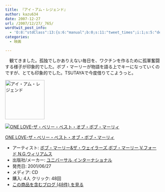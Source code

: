 ```yaml
---
title: 『アイ・アム・レジェンド』
author: kazu634
date: 2007-12-27
url: /2007/12/27/_765/
wordtwit_post_info:
  - 'O:8:"stdClass":13:{s:6:"manual";b:0;s:11:"tweet_times";i:1;s:5:"delay";i:0;s:7:"enabled";i:1;s:10:"separation";s:2:"60";s:7:"version";s:3:"3.7";s:14:"tweet_template";b:0;s:6:"status";i:2;s:6:"result";a:0:{}s:13:"tweet_counter";i:2;s:13:"tweet_log_ids";a:1:{i:0;i:3533;}s:9:"hash_tags";a:0:{}s:8:"accounts";a:1:{i:0;s:7:"kazu634";}}'
categories:
  - 映画

---
```

<div class="section">
<p>
    　観てきました。孤独でしかありえない毎日を、ワクチンを作るために孤軍奮闘する様子が印象的でした。ボブ・マーリーが物語を語る上でキーになっていくのですが、とても印象的でした。TSUTAYAで今度借りてこようっと。
</p>
  
<p>
<center>
</center>
</p>
  
<p>
<a href="http://wwws.warnerbros.co.jp/iamlegend/" onclick="__gaTracker('send', 'event', 'outbound-article', 'http://wwws.warnerbros.co.jp/iamlegend/', '');"><img width="128" alt="アイ・アム・レジェンド" src="http://img.simpleapi.net/small/http://wwws.warnerbros.co.jp/iamlegend/" style="border-style:none" height="128" /></a>
</p></p> 
  
<div class="hatena-asin-detail">
<a href="http://www.amazon.co.jp/dp/B00005L93T/?tag=hatena_st1-22&ascsubtag=d-7ibv" onclick="__gaTracker('send', 'event', 'outbound-article', 'http://www.amazon.co.jp/dp/B00005L93T/?tag=hatena_st1-22&ascsubtag=d-7ibv', '');"><img src="https://images-na.ssl-images-amazon.com/images/I/515N6MZNXYL._SL160_.jpg" class="hatena-asin-detail-image" alt="ONE LOVE-ザ・ベリー・ベスト・オブ・ボブ・マーリィ" title="ONE LOVE-ザ・ベリー・ベスト・オブ・ボブ・マーリィ" /></a></p> 
    
<div class="hatena-asin-detail-info">
<p class="hatena-asin-detail-title">
<a href="http://www.amazon.co.jp/dp/B00005L93T/?tag=hatena_st1-22&ascsubtag=d-7ibv" onclick="__gaTracker('send', 'event', 'outbound-article', 'http://www.amazon.co.jp/dp/B00005L93T/?tag=hatena_st1-22&ascsubtag=d-7ibv', 'ONE LOVE-ザ・ベリー・ベスト・オブ・ボブ・マーリィ');">ONE LOVE-ザ・ベリー・ベスト・オブ・ボブ・マーリィ</a>
</p>
      
<ul>
<li>
<span class="hatena-asin-detail-label">アーティスト:</span> <a href="http://d.hatena.ne.jp/keyword/%A5%DC%A5%D6%A1%A6%A5%DE%A1%BC%A5%EA%A1%BC%26%A5%B6%A1%A6%A5%A6%A5%A7%A5%A4%A5%E9%A1%BC%A5%BA" onclick="__gaTracker('send', 'event', 'outbound-article', 'http://d.hatena.ne.jp/keyword/%A5%DC%A5%D6%A1%A6%A5%DE%A1%BC%A5%EA%A1%BC%26%A5%B6%A1%A6%A5%A6%A5%A7%A5%A4%A5%E9%A1%BC%A5%BA', 'ボブ・マーリー&#038;ザ・ウェイラーズ');" class="keyword">ボブ・マーリー&ザ・ウェイラーズ</a>,<a href="http://d.hatena.ne.jp/keyword/%A5%DC%A5%D6%A1%A6%A5%DE%A1%BC%A5%EA%A1%BC" onclick="__gaTracker('send', 'event', 'outbound-article', 'http://d.hatena.ne.jp/keyword/%A5%DC%A5%D6%A1%A6%A5%DE%A1%BC%A5%EA%A1%BC', 'ボブ・マーリー');" class="keyword">ボブ・マーリー</a>,<a href="http://d.hatena.ne.jp/keyword/V%2E%A5%D5%A5%A9%A1%BC%A5%C9" onclick="__gaTracker('send', 'event', 'outbound-article', 'http://d.hatena.ne.jp/keyword/V%2E%A5%D5%A5%A9%A1%BC%A5%C9', 'V.フォード');" class="keyword">V.フォード</a>,<a href="http://d.hatena.ne.jp/keyword/N%2EG%2E%A5%A6%A5%A3%A5%EA%A5%A2%A5%E0%A5%B9" onclick="__gaTracker('send', 'event', 'outbound-article', 'http://d.hatena.ne.jp/keyword/N%2EG%2E%A5%A6%A5%A3%A5%EA%A5%A2%A5%E0%A5%B9', 'N.G.ウィリアムス');" class="keyword">N.G.ウィリアムス</a>
</li>
<li>
<span class="hatena-asin-detail-label">出版社/メーカー:</span> <a href="http://d.hatena.ne.jp/keyword/%A5%E6%A5%CB%A5%D0%A1%BC%A5%B5%A5%EB%20%A5%A4%A5%F3%A5%BF%A1%BC%A5%CA%A5%B7%A5%E7%A5%CA%A5%EB" onclick="__gaTracker('send', 'event', 'outbound-article', 'http://d.hatena.ne.jp/keyword/%A5%E6%A5%CB%A5%D0%A1%BC%A5%B5%A5%EB%20%A5%A4%A5%F3%A5%BF%A1%BC%A5%CA%A5%B7%A5%E7%A5%CA%A5%EB', 'ユニバーサル インターナショナル');" class="keyword">ユニバーサル インターナショナル</a>
</li>
<li>
<span class="hatena-asin-detail-label">発売日:</span> 2001/06/27
</li>
<li>
<span class="hatena-asin-detail-label">メディア:</span> CD
</li>
<li>
<span class="hatena-asin-detail-label">購入</span>: 4人 <span class="hatena-asin-detail-label">クリック</span>: 48回
</li>
<li>
<a href="http://d.hatena.ne.jp/asin/B00005L93T" onclick="__gaTracker('send', 'event', 'outbound-article', 'http://d.hatena.ne.jp/asin/B00005L93T', 'この商品を含むブログ (48件) を見る');" target="_blank">この商品を含むブログ (48件) を見る</a>
</li>
</ul>
</div>
    
<div class="hatena-asin-detail-foot">
</div>
</div>
</div>
